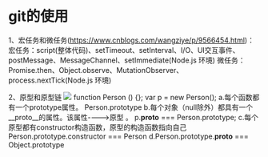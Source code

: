 # git的使用
1、宏任务和微任务(https://www.cnblogs.com/wangziye/p/9566454.html)：
宏任务：script(整体代码)、setTimeout、setInterval、I/O、UI交互事件、postMessage、MessageChannel、setImmediate(Node.js 环境)
微任务：Promise.then、Object.observe、MutationObserver、process.nextTick(Node.js 环境)

2、原型和原型链
![](https://www.showdoc.com.cn/server/api/attachment/visitFile?sign=42d11cfa21a4a45b114f7cc19cc3bedd)
function Person () {};
var p = new Person();
a.每个函数都有一个prototype属性。 Person.prototype
b.每个对象（null除外）都具有一个__proto__的属性。该属性---->原型 。 p.__proto__ === Person.prototype;
c.每个原型都有constructor构造函数，原型的构造函数指向自己   Person.prototype.constructor === Person
d.Person.prototype.__proto__ === Object.prototype

